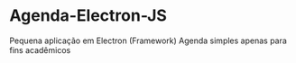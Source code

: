 # Agenda-Electron-JS
Pequena aplicação em Electron (Framework)
Agenda simples apenas para fins acadêmicos
